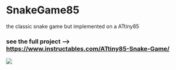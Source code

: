 # SnakeGame85

the classic snake game but implemented on a ATtiny85

### see the full project --> https://www.instructables.com/ATtiny85-Snake-Game/

![](https://media.giphy.com/media/LsKL4OeW7Vkg4QbAsC/giphy.gif)
